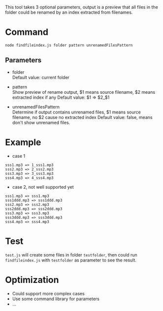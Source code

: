 This tool takes 3 optional parameters, output is a preview that all files in the folder could be renamed by an index extracted from filenames.

# Command
```
node findfileindex.js folder pattern unrenamedFilesPattern
```
## Parameters

* folder  
Default value: current folder

* pattern  
Show preview of rename output, $1 means source filename, $2 means extracted index if any
Default value: $1 => $2_$1

* unrenamedFilesPattern  
Determine if output contains unrenamed files, $1 means source filename, no $2 cause no extracted index
Default value: false, means don't show unrenamed files.

# Example

- case 1  
```
sss1.mp3 => 1_sss1.mp3
sss2.mp3 => 2_sss2.mp3
sss3.mp3 => 3_sss3.mp3
sss4.mp3 => 4_sss4.mp3
```

- case 2, not well supported yet  
```
sss1.mp3 => sss1.mp3
sss1ddd.mp3 => sss1ddd.mp3
sss2.mp3 => sss2.mp3
sss2ddd.mp3 => sss2ddd.mp3
sss3.mp3 => sss3.mp3
sss3ddd.mp3 => sss3ddd.mp3
sss4.mp3 => sss4.mp3
```

# Test

`test.js` will create some files in folder `testfolder`, then could run `findfileindex.js` with `testfolder` as parameter to see the result.

# Optimization

* Could support more complex cases
* Use some command library for parameters
* ...